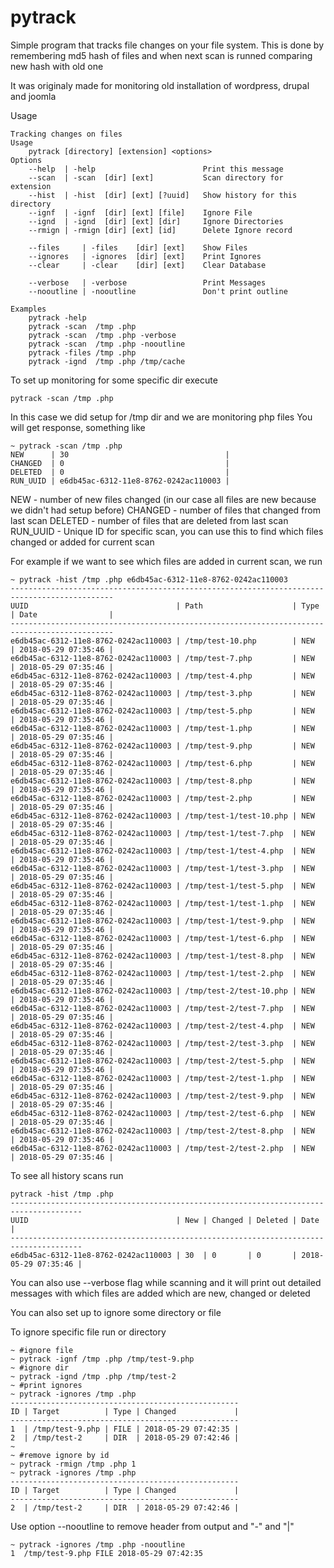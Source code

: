 # pytrack

Simple program that tracks file changes on your file system.
This is done by remembering md5 hash of files and when next scan is runned
comparing new hash with old one

It was originaly made for monitoring old installation of wordpress, drupal and joomla


Usage
```
Tracking changes on files
Usage
    pytrack [directory] [extension] <options>
Options
    --help  | -help                        Print this message
    --scan  | -scan  [dir] [ext]           Scan directory for extension
    --hist  | -hist  [dir] [ext] [?uuid]   Show history for this directory
    --ignf  | -ignf  [dir] [ext] [file]    Ignore File
    --ignd  | -ignd  [dir] [ext] [dir]     Ignore Directories
    --rmign | -rmign [dir] [ext] [id]      Delete Ignore record

    --files     | -files    [dir] [ext]    Show Files
    --ignores   | -ignores  [dir] [ext]    Print Ignores
    --clear     | -clear    [dir] [ext]    Clear Database

    --verbose   | -verbose                 Print Messages
    --nooutline | -nooutline               Don't print outline

Examples
    pytrack -help
    pytrack -scan  /tmp .php
    pytrack -scan  /tmp .php -verbose
    pytrack -scan  /tmp .php -nooutline
    pytrack -files /tmp .php
    pytrack -ignd  /tmp .php /tmp/cache
```

To set up monitoring for some specific dir
execute
```
pytrack -scan /tmp .php
```

In this case we did setup for /tmp dir and we are monitoring php files
You will get response, something like
```
~ pytrack -scan /tmp .php
NEW      | 30                                   |
CHANGED  | 0                                    |
DELETED  | 0                                    |
RUN_UUID | e6db45ac-6312-11e8-8762-0242ac110003 |
```

NEW - number of new files changed (in our case all files are new because we didn't had setup before)
CHANGED - number of files that changed from last scan
DELETED - number of files that are deleted from last scan
RUN_UUID - Unique ID for specific scan, you can use this to find which files changed or added for current scan

For example if we want to see which files are added in current scan, we run
```
~ pytrack -hist /tmp .php e6db45ac-6312-11e8-8762-0242ac110003
---------------------------------------------------------------------------------------------
UUID                                 | Path                    | Type | Date                |
---------------------------------------------------------------------------------------------
e6db45ac-6312-11e8-8762-0242ac110003 | /tmp/test-10.php        | NEW  | 2018-05-29 07:35:46 |
e6db45ac-6312-11e8-8762-0242ac110003 | /tmp/test-7.php         | NEW  | 2018-05-29 07:35:46 |
e6db45ac-6312-11e8-8762-0242ac110003 | /tmp/test-4.php         | NEW  | 2018-05-29 07:35:46 |
e6db45ac-6312-11e8-8762-0242ac110003 | /tmp/test-3.php         | NEW  | 2018-05-29 07:35:46 |
e6db45ac-6312-11e8-8762-0242ac110003 | /tmp/test-5.php         | NEW  | 2018-05-29 07:35:46 |
e6db45ac-6312-11e8-8762-0242ac110003 | /tmp/test-1.php         | NEW  | 2018-05-29 07:35:46 |
e6db45ac-6312-11e8-8762-0242ac110003 | /tmp/test-9.php         | NEW  | 2018-05-29 07:35:46 |
e6db45ac-6312-11e8-8762-0242ac110003 | /tmp/test-6.php         | NEW  | 2018-05-29 07:35:46 |
e6db45ac-6312-11e8-8762-0242ac110003 | /tmp/test-8.php         | NEW  | 2018-05-29 07:35:46 |
e6db45ac-6312-11e8-8762-0242ac110003 | /tmp/test-2.php         | NEW  | 2018-05-29 07:35:46 |
e6db45ac-6312-11e8-8762-0242ac110003 | /tmp/test-1/test-10.php | NEW  | 2018-05-29 07:35:46 |
e6db45ac-6312-11e8-8762-0242ac110003 | /tmp/test-1/test-7.php  | NEW  | 2018-05-29 07:35:46 |
e6db45ac-6312-11e8-8762-0242ac110003 | /tmp/test-1/test-4.php  | NEW  | 2018-05-29 07:35:46 |
e6db45ac-6312-11e8-8762-0242ac110003 | /tmp/test-1/test-3.php  | NEW  | 2018-05-29 07:35:46 |
e6db45ac-6312-11e8-8762-0242ac110003 | /tmp/test-1/test-5.php  | NEW  | 2018-05-29 07:35:46 |
e6db45ac-6312-11e8-8762-0242ac110003 | /tmp/test-1/test-1.php  | NEW  | 2018-05-29 07:35:46 |
e6db45ac-6312-11e8-8762-0242ac110003 | /tmp/test-1/test-9.php  | NEW  | 2018-05-29 07:35:46 |
e6db45ac-6312-11e8-8762-0242ac110003 | /tmp/test-1/test-6.php  | NEW  | 2018-05-29 07:35:46 |
e6db45ac-6312-11e8-8762-0242ac110003 | /tmp/test-1/test-8.php  | NEW  | 2018-05-29 07:35:46 |
e6db45ac-6312-11e8-8762-0242ac110003 | /tmp/test-1/test-2.php  | NEW  | 2018-05-29 07:35:46 |
e6db45ac-6312-11e8-8762-0242ac110003 | /tmp/test-2/test-10.php | NEW  | 2018-05-29 07:35:46 |
e6db45ac-6312-11e8-8762-0242ac110003 | /tmp/test-2/test-7.php  | NEW  | 2018-05-29 07:35:46 |
e6db45ac-6312-11e8-8762-0242ac110003 | /tmp/test-2/test-4.php  | NEW  | 2018-05-29 07:35:46 |
e6db45ac-6312-11e8-8762-0242ac110003 | /tmp/test-2/test-3.php  | NEW  | 2018-05-29 07:35:46 |
e6db45ac-6312-11e8-8762-0242ac110003 | /tmp/test-2/test-5.php  | NEW  | 2018-05-29 07:35:46 |
e6db45ac-6312-11e8-8762-0242ac110003 | /tmp/test-2/test-1.php  | NEW  | 2018-05-29 07:35:46 |
e6db45ac-6312-11e8-8762-0242ac110003 | /tmp/test-2/test-9.php  | NEW  | 2018-05-29 07:35:46 |
e6db45ac-6312-11e8-8762-0242ac110003 | /tmp/test-2/test-6.php  | NEW  | 2018-05-29 07:35:46 |
e6db45ac-6312-11e8-8762-0242ac110003 | /tmp/test-2/test-8.php  | NEW  | 2018-05-29 07:35:46 |
e6db45ac-6312-11e8-8762-0242ac110003 | /tmp/test-2/test-2.php  | NEW  | 2018-05-29 07:35:46 |
```

To see all history scans run
```
pytrack -hist /tmp .php
--------------------------------------------------------------------------------------
UUID                                 | New | Changed | Deleted | Date                |
--------------------------------------------------------------------------------------
e6db45ac-6312-11e8-8762-0242ac110003 | 30  | 0       | 0       | 2018-05-29 07:35:46 |
```

You can also use --verbose flag while scanning and it will print out detailed messages with which files are added
which are new, changed or deleted

You can also set up to ignore some directory or file

To ignore specific file run or directory
```
~ #ignore file
~ pytrack -ignf /tmp .php /tmp/test-9.php
~ #ignore dir
~ pytrack -ignd /tmp .php /tmp/test-2
~ #print ignores
~ pytrack -ignores /tmp .php
---------------------------------------------------
ID | Target          | Type | Changed             |
---------------------------------------------------
1  | /tmp/test-9.php | FILE | 2018-05-29 07:42:35 |
2  | /tmp/test-2     | DIR  | 2018-05-29 07:42:46 |
~
~ #remove ignore by id
~ pytrack -rmign /tmp .php 1
~ pytrack -ignores /tmp .php
---------------------------------------------------
ID | Target          | Type | Changed             |
---------------------------------------------------
2  | /tmp/test-2     | DIR  | 2018-05-29 07:42:46 |
```

Use option --nooutline to remove header from output and "-" and "|"

```
~ pytrack -ignores /tmp .php -nooutline
1  /tmp/test-9.php FILE 2018-05-29 07:42:35
```
